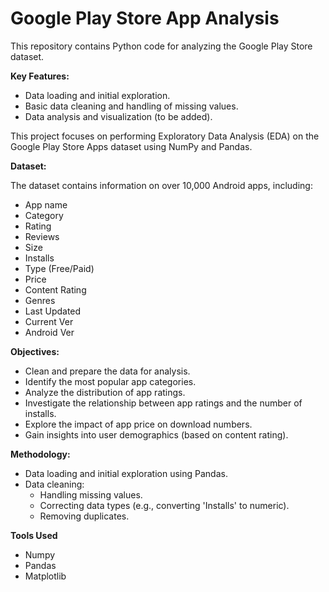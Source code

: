 # Google Play Store App Analysis

This repository contains Python code for analyzing the Google Play Store dataset. 

**Key Features:**

- Data loading and initial exploration.
- Basic data cleaning and handling of missing values.
- Data analysis and visualization (to be added).


This project focuses on performing Exploratory Data Analysis (EDA) on the Google Play Store Apps dataset using NumPy and Pandas. 

**Dataset:**

The dataset contains information on over 10,000 Android apps, including:

- App name
- Category
- Rating
- Reviews
- Size
- Installs
- Type (Free/Paid)
- Price
- Content Rating
- Genres
- Last Updated
- Current Ver
- Android Ver

**Objectives:**

- Clean and prepare the data for analysis.
- Identify the most popular app categories.
- Analyze the distribution of app ratings.
- Investigate the relationship between app ratings and the number of installs.
- Explore the impact of app price on download numbers.
- Gain insights into user demographics (based on content rating).

**Methodology:**

- Data loading and initial exploration using Pandas.
- Data cleaning:
    - Handling missing values.
    - Correcting data types (e.g., converting 'Installs' to numeric).
    - Removing duplicates.

**Tools Used**
- Numpy
- Pandas
- Matplotlib

